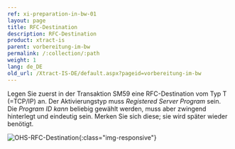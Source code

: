 ```yaml
---
ref: xi-preparation-in-bw-01
layout: page
title: RFC-Destination
description: RFC-Destination
product: xtract-is
parent: vorbereitung-im-bw
permalink: /:collection/:path
weight: 1
lang: de_DE
old_url: /Xtract-IS-DE/default.aspx?pageid=vorbereitung-im-bw
---
```


Legen Sie zuerst in der Transaktion SM59 eine RFC-Destination vom Typ T (=TCP/IP) an. Der Aktivierungstyp muss *Registered Server Program* sein. Die *Program ID kann* beliebig gewählt werden, muss aber zwingend hinterlegt und eindeutig sein. Merken Sie sich diese; sie wird später wieder benötigt.

![OHS-RFC-Destination](/img/content/OHS-RFC-Destination.png){:class="img-responsive"}